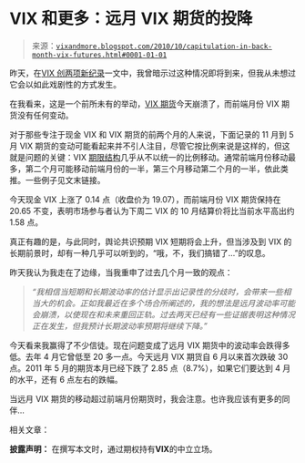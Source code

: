 <!--yml

类别：未分类

日期：2024-05-18 17:01:19

-->

# VIX 和更多：远月 VIX 期货的投降

> 来源：[`vixandmore.blogspot.com/2010/10/capitulation-in-back-month-vix-futures.html#0001-01-01`](http://vixandmore.blogspot.com/2010/10/capitulation-in-back-month-vix-futures.html#0001-01-01)

昨天，在[VIX 创两项新纪录](http://vixandmore.blogspot.com/2010/10/vix-sets-two-new-records.html)一文中，我曾暗示过这种情况即将到来，但我从未想过它会以如此戏剧性的方式发生。

在我看来，这是一个前所未有的举动，[VIX 期货](http://vixandmore.blogspot.com/search/label/VIX%20futures)今天崩溃了，而前端月份 VIX 期货没有任何变动。

对于那些专注于现金 VIX 和 VIX 期货的前两个月的人来说，下面记录的 11 月到 5 月 VIX 期货的变动可能看起来并不引人注目，尽管它按比例来说是这样的，但这就是问题的关键：VIX [期限结构](http://vixandmore.blogspot.com/search/label/term%20structure)几乎从不以统一的比例移动。通常前端月份移动最多，第二个月可能移动前端月份的一半，第三个月移动第二个月的一半，依此类推。一些例子见文末链接。

今天现金 VIX 上涨了 0.14 点（收盘价为 19.07），而前端月份 VIX 期货保持在 20.65 不变，表明市场参与者认为下周二 VIX 的 10 月结算价将比当前水平高出约 1.58 点。

真正有趣的是，与此同时，舆论共识预期 VIX 短期将会上升，但当涉及到 VIX 的长期前景时，却有一种几乎可以听到的，“哦，不，我们搞错了…”的叹息。

昨天我认为我走在了边缘，当我重申了过去几个月一致的观点：

> *“我相信当短期和长期波动率的估计显示出记录性的分歧时，会带来一些相当大的机会。正如我最近在多个场合所阐述的，我的想法是远月波动率可能会崩溃，以使现在和未来重回正轨。过去两天已经有一些证据表明这种情况正在发生，但我预计长期波动率预期将继续下降。”*

今天看来我赢得了不少信徒。现在问题变成了远月 VIX 期货中的波动率会跌得多低。去年 4 月它曾低至 20 多一点。今天远月 VIX 期货自 6 月以来首次跌破 30 点。2011 年 5 月的期货本月已经下跌了 2.85 点（8.7%），如果它们要达到 4 月的水平，还有 6 点左右的跌幅。

当远月 VIX 期货的移动超过前端月份期货时，我会注意。也许我应该有更多的同伴…

相关文章：

**披露声明：** 在撰写本文时，通过期权持有**VIX**的中立立场。
